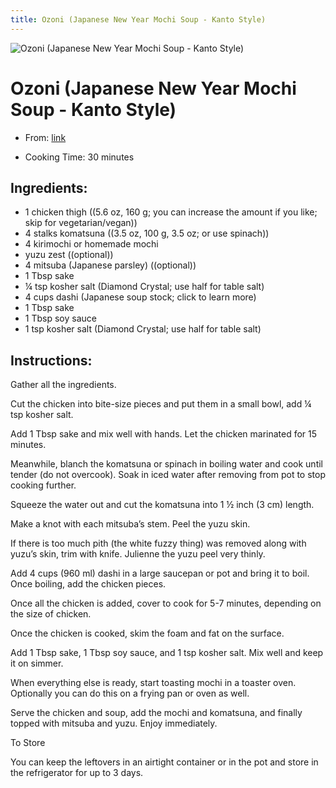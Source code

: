 ```yaml
---
title: Ozoni (Japanese New Year Mochi Soup - Kanto Style)
---
```


![Ozoni (Japanese New Year Mochi Soup - Kanto Style)](https://www.justonecookbook.com/wp-content/uploads/2019/12/Ozoni-Kanto-Style-0587-I.jpg)

# Ozoni (Japanese New Year Mochi Soup - Kanto Style)

- From: [link](https://www.justonecookbook.com/ozoni/)

- Cooking Time: 30 minutes

## Ingredients:

- 1 chicken thigh ((5.6 oz, 160 g; you can increase the amount if you like; skip for vegetarian/vegan))
- 4 stalks komatsuna ((3.5 oz, 100 g, 3.5 oz; or use spinach))
- 4 kirimochi or homemade mochi
- yuzu zest ((optional))
- 4 mitsuba (Japanese parsley) ((optional))
- 1 Tbsp sake
- ¼ tsp kosher salt (Diamond Crystal; use half for table salt)
- 4 cups dashi (Japanese soup stock; click to learn more)
- 1 Tbsp sake
- 1 Tbsp soy sauce
- 1 tsp kosher salt (Diamond Crystal; use half for table salt)

## Instructions:

Gather all the ingredients.

Cut the chicken into bite-size pieces and put them in a small bowl, add ¼ tsp kosher salt.

Add 1 Tbsp sake and mix well with hands. Let the chicken marinated for 15 minutes.

Meanwhile, blanch the komatsuna or spinach in boiling water and cook until tender (do not overcook). Soak in iced water after removing from pot to stop cooking further.

Squeeze the water out and cut the komatsuna into 1 ½ inch (3 cm) length.

Make a knot with each mitsuba’s stem. Peel the yuzu skin.

If there is too much pith (the white fuzzy thing) was removed along with yuzu’s skin, trim with knife. Julienne the yuzu peel very thinly.

Add 4 cups (960 ml) dashi in a large saucepan or pot and bring it to boil. Once boiling, add the chicken pieces.

Once all the chicken is added, cover to cook for 5-7 minutes, depending on the size of chicken.

Once the chicken is cooked, skim the foam and fat on the surface.

Add 1 Tbsp sake, 1 Tbsp soy sauce, and 1 tsp kosher salt. Mix well and keep it on simmer.

When everything else is ready, start toasting mochi in a toaster oven. Optionally you can do this on a frying pan or oven as well.

Serve the chicken and soup, add the mochi and komatsuna, and finally topped with mitsuba and yuzu. Enjoy immediately.

To Store

You can keep the leftovers in an airtight container or in the pot and store in the refrigerator for up to 3 days.
